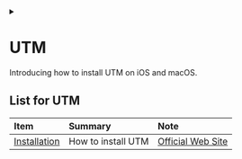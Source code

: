 <link rel="stylesheet" type="text/css" href="/css/header.css">
<link rel="stylesheet" type="text/css" href="/css/bootstrap/5.3.0-alpha1/bootstrap.css">
<div class="sticky-top bg-white pt-1 pb-2" id="header-div-max"></div>
<details id="display-none"><summary></summary>
  <script src="/js/header.js" defer="defer"></script>
  <script src="/js/table/numbering.js" defer="defer"></script>
  <script src="/js/bootstrap/5.3.0-alpha1/bootstrap.bundle.js" defer="defer"></script>
</details>

# UTM

Introducing how to install UTM on iOS and macOS.

## List for UTM

| Item | Summary | Note |
| :--- | :--- | :--- |
| [Installation](./installation "https://max-jayee.github.io/software_tools/utm/installation") | How to install UTM | [Official Web Site](https://docs.getutm.app/installation/installation/ "https://docs.getutm.app/installation/installation/") |
